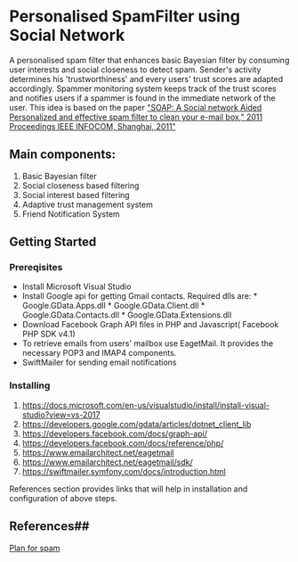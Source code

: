 # Personalised SpamFilter using Social Network #
A personalised spam filter that enhances basic Bayesian filter by consuming user interests and social closeness to detect spam. Sender's activity determines his 'trustworthiness' and every users' trust scores are adapted accordingly. Spammer monitoring system keeps track of the trust scores and notifies users if a spammer is found in the immediate network of the user. This idea is based on the paper ["SOAP: A Social network Aided Personalized and effective spam filter to clean your e-mail box," 2011 Proceedings IEEE INFOCOM, Shanghai, 2011"](http://ieeexplore.ieee.org/stamp/stamp.jsp?tp=&arnumber=5934984&isnumber=5934870)

## Main components: ##
1. Basic Bayesian filter
2. Social closeness based filtering
3. Social interest based filtering
4. Adaptive trust management system
5. Friend Notification System

## Getting Started ##

### Prereqisites ###
* Install Microsoft Visual Studio
* Install Google api for getting Gmail contacts. Required dlls are:
              * Google.GData.Apps.dll
              * Google.GData.Client.dll
              * Google.GData.Contacts.dll
              * Google.GData.Extensions.dll
* Download Facebook Graph API files in PHP and Javascript( Facebook PHP SDK v4.1)
* To retrieve emails from users' mailbox use EagetMail. It provides the necessary POP3 and IMAP4 components.
* SwiftMailer for sending email notifications

### Installing ###

1. https://docs.microsoft.com/en-us/visualstudio/install/install-visual-studio?view=vs-2017
2. https://developers.google.com/gdata/articles/dotnet_client_lib
3. https://developers.facebook.com/docs/graph-api/
4. https://developers.facebook.com/docs/reference/php/
5. https://www.emailarchitect.net/eagetmail
6. https://www.emailarchitect.net/eagetmail/sdk/
7. https://swiftmailer.symfony.com/docs/introduction.html

References section provides links that will help in installation and configuration of above steps.


## References##
[Plan for spam](http://www.paulgraham.com/spam.html)


